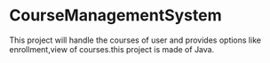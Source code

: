 # CourseManagementSystem
This project will handle the courses of user and provides options like enrollment,view of courses.this project is made of Java.
